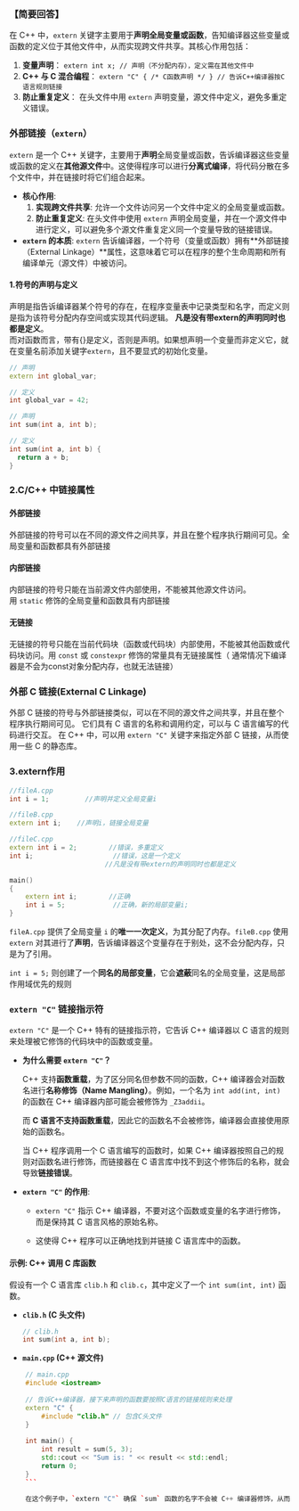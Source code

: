 ### 【简要回答】

在 C++ 中，`extern` 关键字主要用于**声明全局变量或函数**，告知编译器这些变量或函数的定义位于其他文件中，从而实现跨文件共享。其核心作用包括：

1. **变量声明**：
    `extern int x; // 声明（不分配内存），定义需在其他文件中`
2. **C++ 与 C 混合编程**：
    `extern "C" { /* C函数声明 */ } // 告诉C++编译器按C语言规则链接`
3. **防止重复定义**： 在头文件中用 `extern` 声明变量，源文件中定义，避免多重定义错误。


### 外部链接（`extern`）

`extern` 是一个 C++ 关键字，主要用于**声明**全局变量或函数，告诉编译器这些变量或函数的定义在**其他源文件**中。这使得程序可以进行**分离式编译**，将代码分散在多个文件中，并在链接时将它们组合起来。

- **核心作用**:
    1. **实现跨文件共享**: 允许一个文件访问另一个文件中定义的全局变量或函数。
    2. **防止重复定义**: 在头文件中使用 `extern` 声明全局变量，并在一个源文件中进行定义，可以避免多个源文件重复定义同一个变量导致的链接错误。
- **`extern` 的本质**: `extern` 告诉编译器，一个符号（变量或函数）拥有**外部链接（External Linkage）**属性，这意味着它可以在程序的整个生命周期和所有编译单元（源文件）中被访问。
#### 1.符号的声明与定义

声明是指告诉编译器某个符号的存在，在程序变量表中记录类型和名字，而定义则是指为该符号分配内存空间或实现其代码逻辑。
**凡是没有带extern的声明同时也都是定义**。  
而对函数而言，带有{}是定义，否则是声明。如果想声明一个变量而非定义它，就在变量名前添加关键字`extern`，且不要显式的初始化变量。
```cpp
// 声明
extern int global_var;

// 定义
int global_var = 42;
```

```cpp
// 声明
int sum(int a, int b);

// 定义
int sum(int a, int b) {
  return a + b;
}
```

### 2.C/C++ 中链接属性

#### 外部链接
外部链接的符号可以在不同的源文件之间共享，并且在整个程序执行期间可见。全局变量和函数都具有外部链接

#### 内部链接
内部链接的符号只能在当前源文件内部使用，不能被其他源文件访问。用 `static` 修饰的全局变量和函数具有内部链接

#### 无链接
无链接的符号只能在当前代码块（函数或代码块）内部使用，不能被其他函数或代码块访问。用 `const` 或 `constexpr` 修饰的常量具有无链接属性（ 通常情况下编译器是不会为const对象分配内存，也就无法链接）

### 外部 C 链接(External C Linkage)
外部 C 链接的符号与外部链接类似，可以在不同的源文件之间共享，并且在整个程序执行期间可见。
它们具有 C 语言的名称和调用约定，可以与 C 语言编写的代码进行交互。
在 C++ 中，可以用 `extern "C"` 关键字来指定外部 C 链接，从而使用一些 C 的静态库。


### 3.extern作用
```cpp
//fileA.cpp
int i = 1;         //声明并定义全局变量i

//fileB.cpp
extern int i;    //声明i，链接全局变量

//fileC.cpp
extern int i = 2;        //错误，多重定义
int i;                    //错误，这是一个定义
						//凡是没有带extern的声明同时也都是定义

main()
{
    extern int i;        //正确
    int i = 5;            //正确，新的局部变量i;
}
```
`fileA.cpp` 提供了全局变量 `i` 的**唯一一次定义**，为其分配了内存。`fileB.cpp` 使用 `extern` 对其进行了**声明**，告诉编译器这个变量存在于别处，这不会分配内存，只是为了引用。

`int i = 5;` 则创建了一个**同名的局部变量**，它会**遮蔽**同名的全局变量，这是局部作用域优先的规则

### `extern "C"` 链接指示符

`extern "C"` 是一个 C++ 特有的链接指示符，它告诉 C++ 编译器以 C 语言的规则来处理被它修饰的代码块中的函数或变量。

- **为什么需要 `extern "C"`？**
    
    C++ 支持**函数重载**，为了区分同名但参数不同的函数，C++ 编译器会对函数名进行**名称修饰（Name Mangling）**。例如，一个名为 `int add(int, int)` 的函数在 C++ 编译器内部可能会被修饰为 `_Z3addii`。
    
    而 **C 语言不支持函数重载**，因此它的函数名不会被修饰，编译器会直接使用原始的函数名。
    
    当 C++ 程序调用一个 C 语言编写的函数时，如果 C++ 编译器按照自己的规则对函数名进行修饰，而链接器在 C 语言库中找不到这个修饰后的名称，就会导致**链接错误**。
    
- **`extern "C"` 的作用**:
    
    - `extern "C"` 指示 C++ 编译器，不要对这个函数或变量的名字进行修饰，而是保持其 C 语言风格的原始名称。
        
    - 这使得 C++ 程序可以正确地找到并链接 C 语言库中的函数。
#### 示例: C++ 调用 C 库函数

假设有一个 C 语言库 `clib.h` 和 `clib.c`，其中定义了一个 `int sum(int, int)` 函数。

- **`clib.h` (C 头文件)**
    ```c
    // clib.h
    int sum(int a, int b);
    ```
    
- **`main.cpp` (C++ 源文件)**
```cpp
    // main.cpp
    #include <iostream>
    
    // 告诉C++编译器，接下来声明的函数要按照C语言的链接规则来处理
    extern "C" {
        #include "clib.h" // 包含C头文件
    }
    
    int main() {
        int result = sum(5, 3);
        std::cout << "Sum is: " << result << std::endl;
        return 0;
    }
    ```
    
    在这个例子中，`extern "C"` 确保 `sum` 函数的名字不会被 C++ 编译器修饰，从而使得 C++ 程序能够成功链接到 C 库中未被修饰的 `sum` 函数。